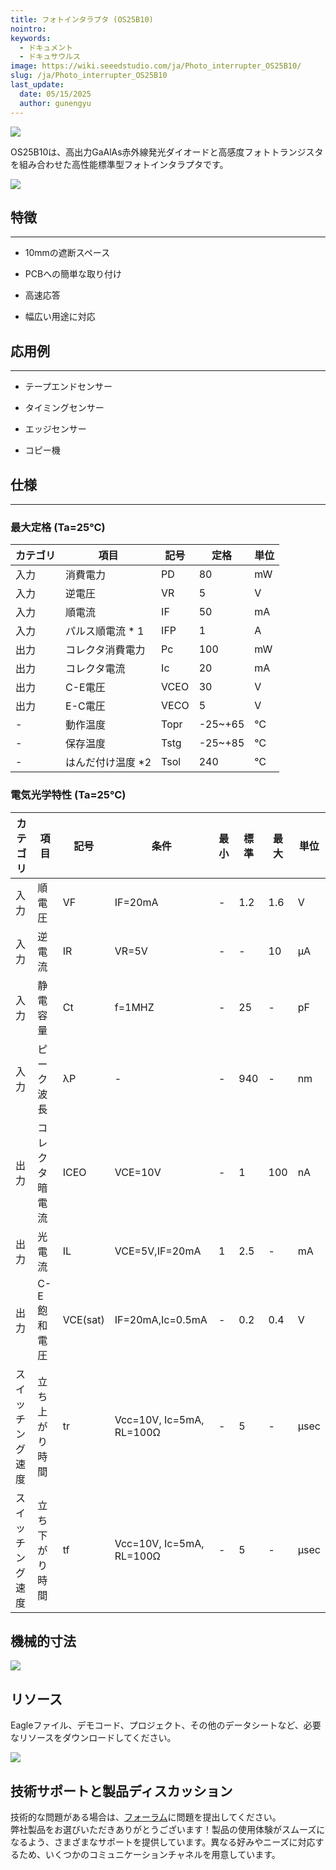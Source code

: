 ```yaml
---
title: フォトインタラプタ (OS25B10)
nointro:
keywords:
  - ドキュメント
  - ドキュサウルス
image: https://wiki.seeedstudio.com/ja/Photo_interrupter_OS25B10/
slug: /ja/Photo_interrupter_OS25B10
last_update:
  date: 05/15/2025
  author: gunengyu
---
```



![](http://bz.seeedstudio.com/depot/images/product/phoint1.jpg)

OS25B10は、高出力GaAlAs赤外線発光ダイオードと高感度フォトトランジスタを組み合わせた高性能標準型フォトインタラプタです。

[![](https://files.seeedstudio.com/wiki/Seeed-WiKi/docs/images/300px-Get_One_Now_Banner-ragular.png)](https://www.seeedstudio.com/photo-interrupter-os25b10-p-541.html?cPath=144_148)


## 特徴
---
* 10mmの遮断スペース

* PCBへの簡単な取り付け

* 高速応答

* 幅広い用途に対応

## 応用例
---
* テープエンドセンサー
* タイミングセンサー
* エッジセンサー

* コピー機


## 仕様
---
### 最大定格 (Ta=25℃)

| カテゴリ | 項目 | 記号 | 定格 | 単位 |
|----------|------|------|------|------|
| 入力 | 消費電力 | PD | 80 | mW |
| 入力 | 逆電圧 | VR | 5 | V |
| 入力 | 順電流 | IF | 50 | mA |
| 入力 | パルス順電流 * 1 | IFP | 1 | A |
| 出力 | コレクタ消費電力 | Pc | 100 | mW |
| 出力 | コレクタ電流 | Ic | 20 | mA |
| 出力 | C-E電圧 | VCEO | 30 | V |
| 出力 | E-C電圧 | VECO | 5 | V |
| - | 動作温度 | Topr | -25~+65 | ℃ |
| - | 保存温度 | Tstg | -25~+85 | ℃ |
| - | はんだ付け温度 *2 | Tsol | 240 | ℃ |

### 電気光学特性 (Ta=25℃)

| カテゴリ | 項目 | 記号 | 条件 | 最小 | 標準 | 最大 | 単位 |
|----------|------|------|------|------|------|------|------|
| 入力 | 順電圧 | VF | IF=20mA | - | 1.2 | 1.6 | V |
| 入力 | 逆電流 | IR | VR=5V | - | - | 10 | µA |
| 入力 | 静電容量 | Ct | f=1MHZ | - | 25 | - | pF |
| 入力 | ピーク波長 | λP | - | - | 940 | - | nm |
| 出力 | コレクタ暗電流 | ICEO | VCE=10V | - | 1 | 100 | nA |
| 出力 | 光電流 | IL | VCE=5V,IF=20mA | 1 | 2.5 | - | mA |
| 出力 | C-E飽和電圧 | VCE(sat) | IF=20mA,Ic=0.5mA | - | 0.2 | 0.4 | V |
| スイッチング速度 | 立ち上がり時間 | tr | Vcc=10V, Ic=5mA, RL=100Ω | - | 5 | - | µsec |
| スイッチング速度 | 立ち下がり時間 | tf | Vcc=10V, Ic=5mA, RL=100Ω | - | 5 | - | µsec |

## 機械的寸法

![](https://files.seeedstudio.com/wiki/Photo_interrupter_OS25B10/img/Photo-dimen.JPG)


## リソース

Eagleファイル、デモコード、プロジェクト、その他のデータシートなど、必要なリソースをダウンロードしてください。

![](https://files.seeedstudio.com/wiki/Photo_interrupter_OS25B10/img/OS25B10.jpg)

## 技術サポートと製品ディスカッション
技術的な問題がある場合は、[フォーラム](http://forum.seeedstudio.com/)に問題を提出してください。  
弊社製品をお選びいただきありがとうございます！製品の使用体験がスムーズになるよう、さまざまなサポートを提供しています。異なる好みやニーズに対応するため、いくつかのコミュニケーションチャネルを用意しています。

<div class="button_tech_support_container">
<a href="https://forum.seeedstudio.com/" class="button_forum"></a> 
<a href="https://www.seeedstudio.com/contacts" class="button_email"></a>
</div>

<div class="button_tech_support_container">
<a href="https://discord.gg/eWkprNDMU7" class="button_discord"></a> 
<a href="https://github.com/Seeed-Studio/wiki-documents/discussions/69" class="button_discussion"></a>
</div>